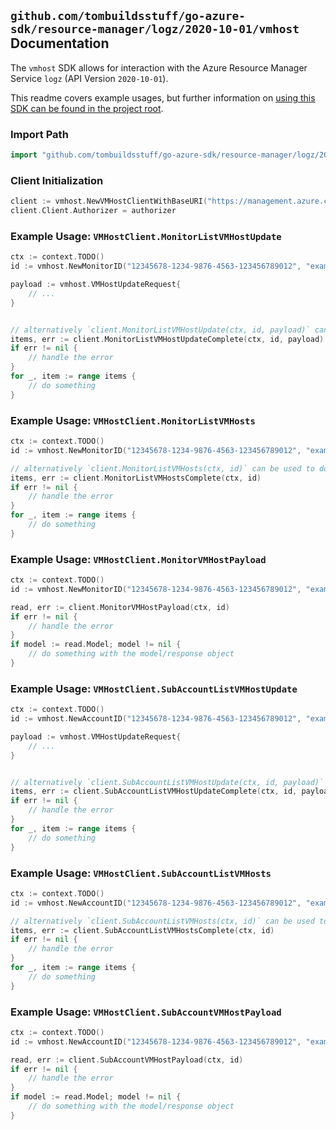 
## `github.com/tombuildsstuff/go-azure-sdk/resource-manager/logz/2020-10-01/vmhost` Documentation

The `vmhost` SDK allows for interaction with the Azure Resource Manager Service `logz` (API Version `2020-10-01`).

This readme covers example usages, but further information on [using this SDK can be found in the project root](https://github.com/tombuildsstuff/go-azure-sdk/tree/main/docs).

### Import Path

```go
import "github.com/tombuildsstuff/go-azure-sdk/resource-manager/logz/2020-10-01/vmhost"
```


### Client Initialization

```go
client := vmhost.NewVMHostClientWithBaseURI("https://management.azure.com")
client.Client.Authorizer = authorizer
```


### Example Usage: `VMHostClient.MonitorListVMHostUpdate`

```go
ctx := context.TODO()
id := vmhost.NewMonitorID("12345678-1234-9876-4563-123456789012", "example-resource-group", "monitorValue")

payload := vmhost.VMHostUpdateRequest{
	// ...
}


// alternatively `client.MonitorListVMHostUpdate(ctx, id, payload)` can be used to do batched pagination
items, err := client.MonitorListVMHostUpdateComplete(ctx, id, payload)
if err != nil {
	// handle the error
}
for _, item := range items {
	// do something
}
```


### Example Usage: `VMHostClient.MonitorListVMHosts`

```go
ctx := context.TODO()
id := vmhost.NewMonitorID("12345678-1234-9876-4563-123456789012", "example-resource-group", "monitorValue")

// alternatively `client.MonitorListVMHosts(ctx, id)` can be used to do batched pagination
items, err := client.MonitorListVMHostsComplete(ctx, id)
if err != nil {
	// handle the error
}
for _, item := range items {
	// do something
}
```


### Example Usage: `VMHostClient.MonitorVMHostPayload`

```go
ctx := context.TODO()
id := vmhost.NewMonitorID("12345678-1234-9876-4563-123456789012", "example-resource-group", "monitorValue")

read, err := client.MonitorVMHostPayload(ctx, id)
if err != nil {
	// handle the error
}
if model := read.Model; model != nil {
	// do something with the model/response object
}
```


### Example Usage: `VMHostClient.SubAccountListVMHostUpdate`

```go
ctx := context.TODO()
id := vmhost.NewAccountID("12345678-1234-9876-4563-123456789012", "example-resource-group", "monitorValue", "accountValue")

payload := vmhost.VMHostUpdateRequest{
	// ...
}


// alternatively `client.SubAccountListVMHostUpdate(ctx, id, payload)` can be used to do batched pagination
items, err := client.SubAccountListVMHostUpdateComplete(ctx, id, payload)
if err != nil {
	// handle the error
}
for _, item := range items {
	// do something
}
```


### Example Usage: `VMHostClient.SubAccountListVMHosts`

```go
ctx := context.TODO()
id := vmhost.NewAccountID("12345678-1234-9876-4563-123456789012", "example-resource-group", "monitorValue", "accountValue")

// alternatively `client.SubAccountListVMHosts(ctx, id)` can be used to do batched pagination
items, err := client.SubAccountListVMHostsComplete(ctx, id)
if err != nil {
	// handle the error
}
for _, item := range items {
	// do something
}
```


### Example Usage: `VMHostClient.SubAccountVMHostPayload`

```go
ctx := context.TODO()
id := vmhost.NewAccountID("12345678-1234-9876-4563-123456789012", "example-resource-group", "monitorValue", "accountValue")

read, err := client.SubAccountVMHostPayload(ctx, id)
if err != nil {
	// handle the error
}
if model := read.Model; model != nil {
	// do something with the model/response object
}
```
